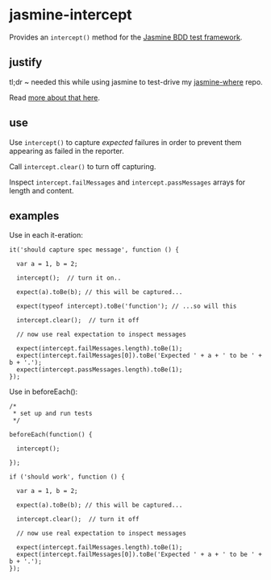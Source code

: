 jasmine-intercept
=================

Provides an `intercept()` method for the 
[Jasmine BDD test framework](https://github.com/pivotal/jasmine).

justify
-------

tl;dr ~ needed this while using jasmine to test-drive my 
[jasmine-where](https://github.com/dfkaye/jasmine-where) repo.

Read [more about that here](https://gist.github.com/dfkaye/7223559).

use
---

Use `intercept()` to capture *expected* failures in order to prevent them 
appearing as failed in the reporter.

Call `intercept.clear()` to turn off capturing.

Inspect `intercept.failMessages` and `intercept.passMessages` arrays for length 
and content.

examples
--------

Use in each it-eration:

    it('should capture spec message', function () {

      var a = 1, b = 2;
      
      intercept();  // turn it on..
      
      expect(a).toBe(b); // this will be captured...
      
      expect(typeof intercept).toBe('function'); // ...so will this

      intercept.clear();  // turn it off
      
      // now use real expectation to inspect messages
      
      expect(intercept.failMessages.length).toBe(1);
      expect(intercept.failMessages[0]).toBe('Expected ' + a + ' to be ' + b + '.');
      expect(intercept.passMessages.length).toBe(1);
    });
    
Use in beforeEach():

    /*
     * set up and run tests
     */
     
    beforeEach(function() {
    
      intercept();
      
    });
    
    if ('should work', function () {
    
      var a = 1, b = 2;
            
      expect(a).toBe(b); // this will be captured...
      
      intercept.clear();  // turn it off
      
      // now use real expectation to inspect messages
      
      expect(intercept.failMessages.length).toBe(1);
      expect(intercept.failMessages[0]).toBe('Expected ' + a + ' to be ' + b + '.');
    });